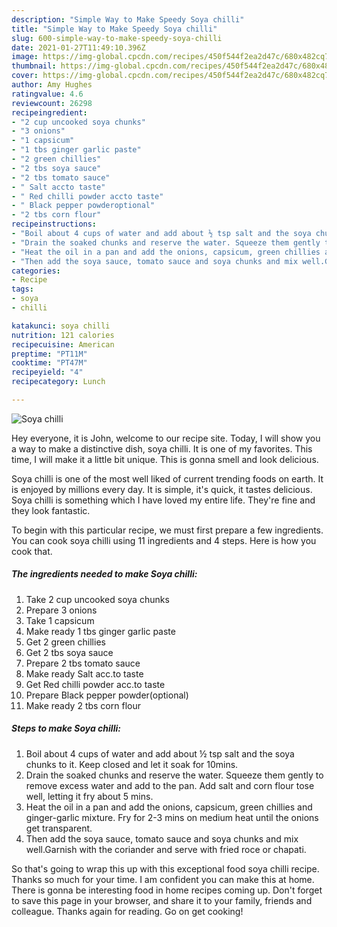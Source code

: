 ```yaml
---
description: "Simple Way to Make Speedy Soya chilli"
title: "Simple Way to Make Speedy Soya chilli"
slug: 600-simple-way-to-make-speedy-soya-chilli
date: 2021-01-27T11:49:10.396Z
image: https://img-global.cpcdn.com/recipes/450f544f2ea2d47c/680x482cq70/soya-chilli-recipe-main-photo.jpg
thumbnail: https://img-global.cpcdn.com/recipes/450f544f2ea2d47c/680x482cq70/soya-chilli-recipe-main-photo.jpg
cover: https://img-global.cpcdn.com/recipes/450f544f2ea2d47c/680x482cq70/soya-chilli-recipe-main-photo.jpg
author: Amy Hughes
ratingvalue: 4.6
reviewcount: 26298
recipeingredient:
- "2 cup uncooked soya chunks"
- "3 onions"
- "1 capsicum"
- "1 tbs ginger garlic paste"
- "2 green chillies"
- "2 tbs soya sauce"
- "2 tbs tomato sauce"
- " Salt accto taste"
- " Red chilli powder accto taste"
- " Black pepper powderoptional"
- "2 tbs corn flour"
recipeinstructions:
- "Boil about 4 cups of water and add about ½ tsp salt and the soya chunks to it. Keep closed and let it soak for 10mins."
- "Drain the soaked chunks and reserve the water. Squeeze them gently to remove excess water and add to the pan. Add salt and corn flour tose well, letting it fry about 5 mins."
- "Heat the oil in a pan and add the onions, capsicum, green chillies and ginger-garlic mixture. Fry for 2-3 mins on medium heat until the onions get transparent."
- "Then add the soya sauce, tomato sauce and soya chunks and mix well.Garnish with the coriander and serve with fried roce or chapati."
categories:
- Recipe
tags:
- soya
- chilli

katakunci: soya chilli 
nutrition: 121 calories
recipecuisine: American
preptime: "PT11M"
cooktime: "PT47M"
recipeyield: "4"
recipecategory: Lunch

---
```



![Soya chilli](https://img-global.cpcdn.com/recipes/450f544f2ea2d47c/680x482cq70/soya-chilli-recipe-main-photo.jpg)

Hey everyone, it is John, welcome to our recipe site. Today, I will show you a way to make a distinctive dish, soya chilli. It is one of my favorites. This time, I will make it a little bit unique. This is gonna smell and look delicious.



Soya chilli is one of the most well liked of current trending foods on earth. It is enjoyed by millions every day. It is simple, it's quick, it tastes delicious. Soya chilli is something which I have loved my entire life. They're fine and they look fantastic.


To begin with this particular recipe, we must first prepare a few ingredients. You can cook soya chilli using 11 ingredients and 4 steps. Here is how you cook that.

<!--inarticleads1-->

##### The ingredients needed to make Soya chilli:

1. Take 2 cup uncooked soya chunks
1. Prepare 3 onions
1. Take 1 capsicum
1. Make ready 1 tbs ginger garlic paste
1. Get 2 green chillies
1. Get 2 tbs soya sauce
1. Prepare 2 tbs tomato sauce
1. Make ready  Salt acc.to taste
1. Get  Red chilli powder acc.to taste
1. Prepare  Black pepper powder(optional)
1. Make ready 2 tbs corn flour




<!--inarticleads2-->

##### Steps to make Soya chilli:

1. Boil about 4 cups of water and add about ½ tsp salt and the soya chunks to it. Keep closed and let it soak for 10mins.
1. Drain the soaked chunks and reserve the water. Squeeze them gently to remove excess water and add to the pan. Add salt and corn flour tose well, letting it fry about 5 mins.
1. Heat the oil in a pan and add the onions, capsicum, green chillies and ginger-garlic mixture. Fry for 2-3 mins on medium heat until the onions get transparent.
1. Then add the soya sauce, tomato sauce and soya chunks and mix well.Garnish with the coriander and serve with fried roce or chapati.




So that's going to wrap this up with this exceptional food soya chilli recipe. Thanks so much for your time. I am confident you can make this at home. There is gonna be interesting food in home recipes coming up. Don't forget to save this page in your browser, and share it to your family, friends and colleague. Thanks again for reading. Go on get cooking!

